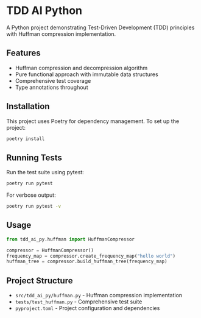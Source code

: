 # TDD AI Python

A Python project demonstrating Test-Driven Development (TDD) principles with Huffman compression implementation.

## Features

- Huffman compression and decompression algorithm
- Pure functional approach with immutable data structures
- Comprehensive test coverage
- Type annotations throughout

## Installation

This project uses Poetry for dependency management. To set up the project:

```bash
poetry install
```

## Running Tests

Run the test suite using pytest:

```bash
poetry run pytest
```

For verbose output:

```bash
poetry run pytest -v
```

## Usage

```python
from tdd_ai_py.huffman import HuffmanCompressor

compressor = HuffmanCompressor()
frequency_map = compressor.create_frequency_map("hello world")
huffman_tree = compressor.build_huffman_tree(frequency_map)
```

## Project Structure

- `src/tdd_ai_py/huffman.py` - Huffman compression implementation
- `tests/test_huffman.py` - Comprehensive test suite
- `pyproject.toml` - Project configuration and dependencies
